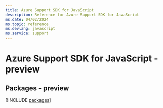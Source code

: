 ```yaml
---
title: Azure Support SDK for JavaScript
description: Reference for Azure Support SDK for JavaScript
ms.date: 04/02/2024
ms.topic: reference
ms.devlang: javascript
ms.service: support
---
```

# Azure Support SDK for JavaScript - preview
## Packages - preview
[!INCLUDE [packages](support-index.md)]